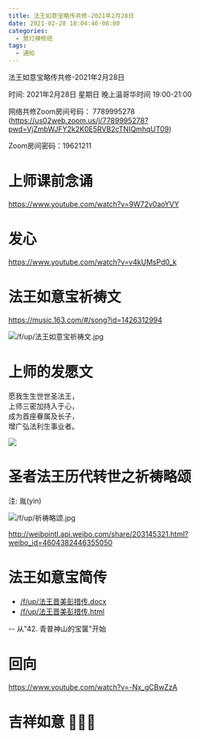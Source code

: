 ```yaml
---
title: 法王如意宝略传共修-2021年2月28日
date: 2021-02-28 18:04:46-08:00
categories:
  - 慧灯禅修班
tags:
  - 通知
---
```

法王如意宝略传共修-2021年2月28日

时间: 2021年2月28日 星期日 晚上温哥华时间 19:00-21:00  

网络共修Zoom房间号码： 7789995278 (<https://us02web.zoom.us/j/7789995278?pwd=VjZmbWJFY2k2K0E5RVB2cTNIQmhqUT09>)

Zoom房间密码：19621211

# 上师课前念诵

<https://www.youtube.com/watch?v=9W72v0aoYVY>

# 发心

<https://www.youtube.com/watch?v=v4kUMsPd0_k>

# 法王如意宝祈祷文

<https://music.163.com/#/song?id=1426312994>  

![/f/up/法王如意宝祈祷文.jpg](https://s3.ap-northeast-1.wasabisys.com/hdcx/hdv/f/up/法王如意宝祈祷文.jpg)

# 上师的发愿文

愿我生生世世圣法王，  
上师三密加持入于心，  
成为首座眷属及长子，  
增广弘法利生事业者。    

![](https://s3.ap-northeast-1.wasabisys.com/hdcx/hdv/f/up/法王如意宝略传共修-上师发愿.png)


# 圣者法王历代转世之祈祷略颂

注: 胤(yìn)

![/f/up/祈祷略颂.jpg](https://s3.ap-northeast-1.wasabisys.com/hdcx/hdv/f/up/祈祷略颂.jpg)

<http://weibointl.api.weibo.com/share/203145321.html?weibo_id=4604382446355050>

# 法王如意宝简传

- [/f/up/法王晋美彭措传.docx](https://s3.ap-northeast-1.wasabisys.com/hdcx/hdv/f/up/法王晋美彭措传.docx)
- [/f/up/法王晋美彭措传.html](https://s3.ap-northeast-1.wasabisys.com/hdcx/hdv/f/up/法王晋美彭措传.html)

-- 从"42. 青普神山的宝箧"开始

# 回向

<https://www.youtube.com/watch?v=-Nx_gCBwZzA>

#  吉祥如意 🙏🙏🙏
